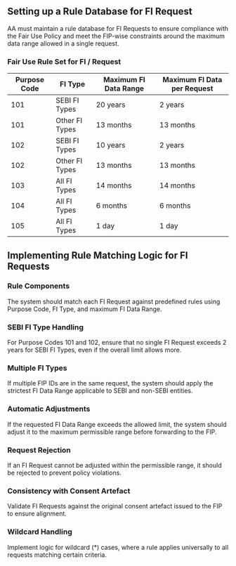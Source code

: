 ## Setting up a Rule Database for FI Request

AA must maintain a rule database for FI Requests to ensure compliance with the Fair Use Policy and meet the FIP-wise constraints around the maximum data range allowed in a single request.

### Fair Use Rule Set for FI / Request

| Purpose Code | FI Type      | Maximum FI Data Range | Maximum FI Data per Request |
|-------------|---------------|----------------------|--------------------------|
| 101         | SEBI FI Types | 20 years            | 2 years                  |
| 101         | Other FI Types| 13 months           | 13 months                |
| 102         | SEBI FI Types | 10 years            | 2 years                  |
| 102         | Other FI Types| 13 months           | 13 months                |
| 103         | All FI Types  | 14 months           | 14 months                |
| 104         | All FI Types  | 6 months            | 6 months                 |
| 105         | All FI Types  | 1 day               | 1 day                    |

## Implementing Rule Matching Logic for FI Requests

### Rule Components
The system should match each FI Request against predefined rules using Purpose Code, FI Type, and maximum FI Data Range.

### SEBI FI Type Handling
For Purpose Codes 101 and 102, ensure that no single FI Request exceeds 2 years for SEBI FI Types, even if the overall limit allows more.

### Multiple FI Types
If multiple FIP IDs are in the same request, the system should apply the strictest FI Data Range applicable to SEBI and non-SEBI entities.

### Automatic Adjustments
If the requested FI Data Range exceeds the allowed limit, the system should adjust it to the maximum permissible range before forwarding to the FIP.

### Request Rejection
If an FI Request cannot be adjusted within the permissible range, it should be rejected to prevent policy violations.

### Consistency with Consent Artefact
Validate FI Requests against the original consent artefact issued to the FIP to ensure alignment.

### Wildcard Handling
Implement logic for wildcard (*) cases, where a rule applies universally to all requests matching certain criteria.


